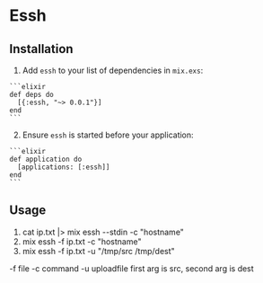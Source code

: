 # Essh

## Installation
  1. Add `essh` to your list of dependencies in `mix.exs`:

    ```elixir
    def deps do
      [{:essh, "~> 0.0.1"}]
    end
    ```

  2. Ensure `essh` is started before your application:

    ```elixir
    def application do
      [applications: [:essh]]
    end
    ```
## Usage

1. cat ip.txt |> mix essh --stdin -c "hostname" 
2. mix essh -f ip.txt -c "hostname"
3. mix essh -f ip.txt -u "/tmp/src /tmp/dest"


-f file
-c command
-u uploadfile   first arg is src, second arg is  dest






